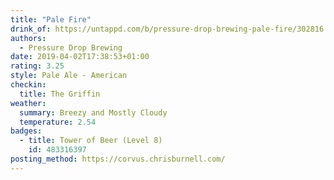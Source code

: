 ```yaml
---
title: "Pale Fire"
drink_of: https://untappd.com/b/pressure-drop-brewing-pale-fire/302816
authors:
  - Pressure Drop Brewing
date: 2019-04-02T17:38:53+01:00
rating: 3.25
style: Pale Ale - American
checkin:
  title: The Griffin
weather:
  summary: Breezy and Mostly Cloudy
  temperature: 2.54
badges:
  - title: Tower of Beer (Level 8)
    id: 483316397
posting_method: https://corvus.chrisburnell.com/
---
```

